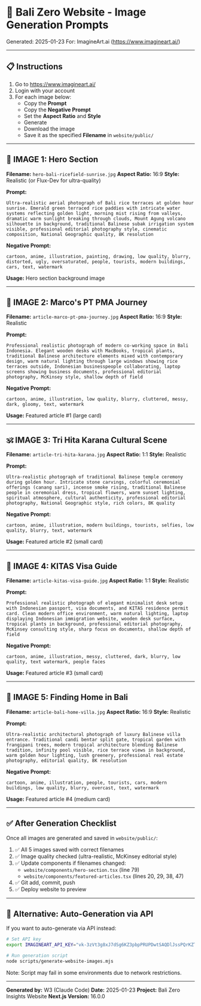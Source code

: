 # 🎨 Bali Zero Website - Image Generation Prompts

Generated: 2025-01-23
For: ImagineArt.ai (https://www.imagineart.ai/)

---

## 📋 Instructions

1. Go to https://www.imagineart.ai/
2. Login with your account
3. For each image below:
   - Copy the **Prompt**
   - Copy the **Negative Prompt**
   - Set the **Aspect Ratio** and **Style**
   - Generate
   - Download the image
   - Save it as the specified **Filename** in `website/public/`

---

## 🌅 IMAGE 1: Hero Section

**Filename:** `hero-bali-ricefield-sunrise.jpg`
**Aspect Ratio:** 16:9
**Style:** Realistic (or Flux-Dev for ultra-quality)

**Prompt:**
```
Ultra-realistic aerial photograph of Bali rice terraces at golden hour sunrise. Emerald green terraced rice paddies with intricate water systems reflecting golden light, morning mist rising from valleys, dramatic warm sunlight breaking through clouds, Mount Agung volcano silhouette in background, traditional Balinese subak irrigation system visible, professional editorial photography style, cinematic composition, National Geographic quality, 8K resolution
```

**Negative Prompt:**
```
cartoon, anime, illustration, painting, drawing, low quality, blurry, distorted, ugly, oversaturated, people, tourists, modern buildings, cars, text, watermark
```

**Usage:** Hero section background image

---

## 🏢 IMAGE 2: Marco's PT PMA Journey

**Filename:** `article-marco-pt-pma-journey.jpg`
**Aspect Ratio:** 16:9
**Style:** Realistic

**Prompt:**
```
Professional realistic photograph of modern co-working space in Bali Indonesia. Elegant wooden desks with MacBooks, tropical plants, traditional Balinese architecture elements mixed with contemporary design, warm natural lighting through large windows showing rice terraces outside, Indonesian businesspeople collaborating, laptop screens showing business documents, professional editorial photography, McKinsey style, shallow depth of field
```

**Negative Prompt:**
```
cartoon, anime, illustration, low quality, blurry, cluttered, messy, dark, gloomy, text, watermark
```

**Usage:** Featured article #1 (large card)

---

## 🕉️ IMAGE 3: Tri Hita Karana Cultural Scene

**Filename:** `article-tri-hita-karana.jpg`
**Aspect Ratio:** 1:1
**Style:** Realistic

**Prompt:**
```
Ultra-realistic photograph of traditional Balinese temple ceremony during golden hour. Intricate stone carvings, colorful ceremonial offerings (canang sari), incense smoke rising, traditional Balinese people in ceremonial dress, tropical flowers, warm sunset lighting, spiritual atmosphere, cultural authenticity, professional editorial photography, National Geographic style, rich colors, 8K quality
```

**Negative Prompt:**
```
cartoon, anime, illustration, modern buildings, tourists, selfies, low quality, blurry, text, watermark
```

**Usage:** Featured article #2 (small card)

---

## 🛂 IMAGE 4: KITAS Visa Guide

**Filename:** `article-kitas-visa-guide.jpg`
**Aspect Ratio:** 1:1
**Style:** Realistic

**Prompt:**
```
Professional realistic photograph of elegant minimalist desk setup with Indonesian passport, visa documents, and KITAS residence permit card. Clean modern office environment, warm natural lighting, laptop displaying Indonesian immigration website, wooden desk surface, tropical plants in background, professional editorial photography, McKinsey consulting style, sharp focus on documents, shallow depth of field
```

**Negative Prompt:**
```
cartoon, anime, illustration, messy, cluttered, dark, blurry, low quality, text watermark, people faces
```

**Usage:** Featured article #3 (small card)

---

## 🏡 IMAGE 5: Finding Home in Bali

**Filename:** `article-bali-home-villa.jpg`
**Aspect Ratio:** 16:9
**Style:** Realistic

**Prompt:**
```
Ultra-realistic architectural photograph of luxury Balinese villa entrance. Traditional candi bentar split gate, tropical garden with frangipani trees, modern tropical architecture blending Balinese tradition, infinity pool visible, rice terrace views in background, warm golden hour lighting, lush greenery, professional real estate photography, editorial quality, 8K resolution
```

**Negative Prompt:**
```
cartoon, anime, illustration, people, tourists, cars, modern buildings, low quality, blurry, overcast, text, watermark
```

**Usage:** Featured article #4 (medium card)

---

## ✅ After Generation Checklist

Once all images are generated and saved in `website/public/`:

1. ✅ All 5 images saved with correct filenames
2. ✅ Image quality checked (ultra-realistic, McKinsey editorial style)
3. ✅ Update components if filenames changed:
   - `website/components/hero-section.tsx` (line 79)
   - `website/components/featured-articles.tsx` (lines 20, 29, 38, 47)
4. ✅ Git add, commit, push
5. ✅ Deploy website to preview

---

## 🎨 Alternative: Auto-Generation via API

If you want to auto-generate via API instead:

```bash
# Set API key
export IMAGINEART_API_KEY="vk-3zVt3g8xJ7dSg6KZ3pbpPRUPDwtSAQDlJssPQrKZTp7Kp"

# Run generation script
node scripts/generate-website-images.mjs
```

Note: Script may fail in some environments due to network restrictions.

---

**Generated by:** W3 (Claude Code)
**Date:** 2025-01-23
**Project:** Bali Zero Insights Website
**Next.js Version:** 16.0.0
